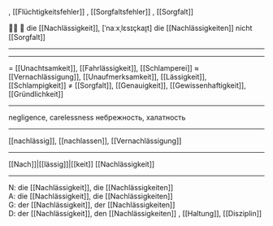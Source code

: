 
, [[Flüchtigkeitsfehler]]
, [[Sorgfaltsfehler]]
, [[Sorgfalt]]

🤦‍♀️ 🔴 die [[Nachlässigkeit]], [ˈnaːxˌlɛsɪçkaɪ̯t]
die [[Nachlässigkeiten]] nicht [[Sorgfalt]]

---

---
= [[Unachtsamkeit]], [[Fahrlässigkeit]], [[Schlamperei]]
≈ [[Vernachlässigung]], [[Unaufmerksamkeit]], [[Lässigkeit]], [[Schlampigkeit]]
≠ [[Sorgfalt]], [[Genauigkeit]], [[Gewissenhaftigkeit]], [[Gründlichkeit]]

---
negligence, carelessness
небрежность, халатность

---
[[nachlässig]], [[nachlassen]], [[Vernachlässigung]]

---
[[Nach]]|[[lässig]]|[[keit]]
[[Nachlässigkeit]]


---
N: die [[Nachlässigkeit]], die [[Nachlässigkeiten]]  
A: die [[Nachlässigkeit]], die [[Nachlässigkeiten]]  
G: der [[Nachlässigkeit]], der [[Nachlässigkeiten]]  
D: der [[Nachlässigkeit]], den [[Nachlässigkeiten]]
, [[Haltung]], [[Disziplin]]